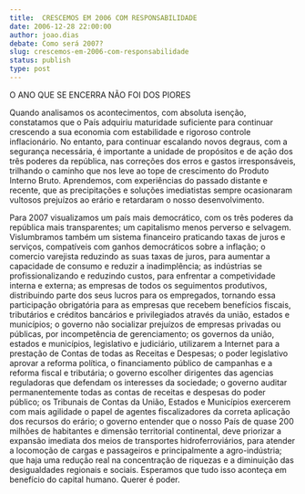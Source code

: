 ```yaml
---
title:  CRESCEMOS EM 2006 COM RESPONSABILIDADE
date: 2006-12-28 22:00:00
author: joao.dias
debate: Como será 2007? 
slug: crescemos-em-2006-com-responsabilidade
status: publish 
type: post
---
```


O ANO QUE SE ENCERRA NÃO FOI DOS PIORES  
  
Quando analisamos os acontecimentos, com absoluta isenção, constatamos que o País adquiriu maturidade suficiente para continuar crescendo a sua economia com estabilidade e rigoroso controle inflacionário. No entanto, para continuar escalando novos degraus, com a segurança necessária, é importante a unidade de propósitos e de ação dos três poderes da república, nas correções dos erros e gastos irresponsáveis, trilhando o caminho que nos leve ao tope de crescimento do Produto Interno Bruto. Aprendemos, com experiências do passado distante e recente, que as precipitações e soluções imediatistas sempre ocasionaram vultosos prejuízos ao erário e retardaram o nosso desenvolvimento.  
  
Para 2007 visualizamos um país mais democrático, com os três poderes da república mais transparentes; um capitalismo menos perverso e selvagem. Vislumbramos também um sistema financeiro praticando taxas de juros e serviços, compatíveis com ganhos democráticos sobre a inflação; o comercio varejista reduzindo as suas taxas de juros, para aumentar a capacidade de consumo e reduzir a inadimplência; as indústrias se profissionalizando e reduzindo custos, para enfrentar a competividade interna e externa; as empresas de todos os seguimentos produtivos, distribuindo parte dos seus lucros para os empregados, tornando essa participação obrigatória para as empresas que recebem benefícios fiscais, tributários e créditos bancários e privilegiados através da união, estados e municípios; o governo não socializar prejuízos de empresas privadas ou públicas, por incompetência de gerenciamento; os governos da união, estados e municípios, legislativo e judiciário, utilizarem a Internet para a prestação de Contas de todas as Receitas e Despesas; o poder legislativo aprovar a reforma política, o financiamento público de campanhas e a reforma fiscal e tributária; o governo escolher dirigentes das agencias reguladoras que defendam os interesses da sociedade; o governo auditar permanentemente todas as contas de receitas e despesas do poder público; os Tribunais de Contas da União, Estados e Municípios exercerem com mais agilidade o papel de agentes fiscalizadores da correta aplicação dos recursos do erário; o governo entender que o nosso País de quase 200 milhões de habitantes e dimensão territorial continental, deve priorizar a expansão imediata dos meios de transportes hidroferroviários, para atender a locomoção de cargas e passageiros e principalmente a agro-indústria; que haja uma redução real na concentração de riquezas e a diminuição das desigualdades regionais e sociais. Esperamos que tudo isso aconteça em benefício do capital humano. Querer é poder.  
  

